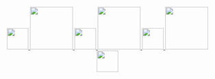 <p align="center">
  
  <a href = 'https://www.youtube.com/'>
  <img width="50" src="https://simpleicons.org/icons/discord.svg">
  <img width="100" src="https://upload.wikimedia.org/wikipedia/commons/8/89/HD_transparent_picture.png">
    
  <a href = 'https://www.youtube.com/'>
  <img width="50" src="https://simpleicons.org/icons/github.svg">
  <img width="100" src="https://upload.wikimedia.org/wikipedia/commons/8/89/HD_transparent_picture.png">
    
  <a href = 'https://www.youtube.com/'>
  <img width="50" src="https://simpleicons.org/icons/protonmail.svg">
  <img width="100" src="https://upload.wikimedia.org/wikipedia/commons/8/89/HD_transparent_picture.png">
  
  <a href = 'https://www.youtube.com/'>
  <img width="50" src="https://simpleicons.org/icons/blogger.svg">
    
</p>
